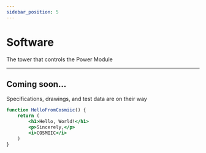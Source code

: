 ```yaml
---
sidebar_position: 5
---
```


# Software

The tower that controls the Power Module

---

## Coming soon...

Specifications, drawings, and test data are on their way

```jsx title="/docs/cosmiic.js"
function HelloFromCosmiic() {
    return (
        <h1>Hello, World!</h1>
        <p>Sincerely,</p>
        <i>COSMIIC</i>
    )
}
```